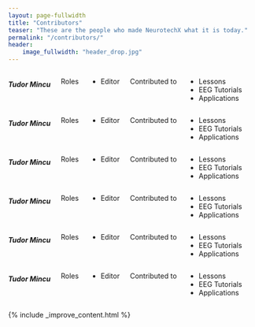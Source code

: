 ```yaml
---
layout: page-fullwidth
title: "Contributors"
teaser: "These are the people who made NeurotechX what it is today."
permalink: "/contributors/"
header:
    image_fullwidth: "header_drop.jpg"
---
```

<div class="medium-4 columns contributor" markdown="1">

##### Tudor Mincu

Roles

* Editor

Contributed to

* Lessons
* EEG Tutorials
* Applications

<a href="http://creative-saga.com/" class="icon-globe"></a>
<a href="http://twitter.com/" class="icon-twitter"></a>
<a href="http://facebook.com/" class="icon-facebook"></a>
<a href="http://github.com/" class="icon-github"></a>
<a href="http://youtube.com/" class="icon-youtube"></a>
</div>


<div class="medium-4 columns contributor" markdown="1">

##### Tudor Mincu

Roles

* Editor

Contributed to

* Lessons
* EEG Tutorials
* Applications

<a href="http://creative-saga.com/" class="icon-globe"></a>
<a href="http://twitter.com/" class="icon-twitter"></a>
<a href="http://facebook.com/" class="icon-facebook"></a>
<a href="http://github.com/" class="icon-github"></a>
<a href="http://youtube.com/" class="icon-youtube"></a>
</div>


<div class="medium-4 columns contributor" markdown="1">

##### Tudor Mincu

Roles

* Editor

Contributed to

* Lessons
* EEG Tutorials
* Applications

<a href="http://creative-saga.com/" class="icon-globe"></a>
<a href="http://twitter.com/" class="icon-twitter"></a>
<a href="http://facebook.com/" class="icon-facebook"></a>
<a href="http://github.com/" class="icon-github"></a>
<a href="http://youtube.com/" class="icon-youtube"></a>
</div>


<div class="medium-4 columns contributor" markdown="1">

##### Tudor Mincu

Roles

* Editor

Contributed to

* Lessons
* EEG Tutorials
* Applications

<a href="http://creative-saga.com/" class="icon-globe"></a>
<a href="http://twitter.com/" class="icon-twitter"></a>
<a href="http://facebook.com/" class="icon-facebook"></a>
<a href="http://github.com/" class="icon-github"></a>
<a href="http://youtube.com/" class="icon-youtube"></a>
</div>


<div class="medium-4 columns contributor" markdown="1">

##### Tudor Mincu

Roles

* Editor

Contributed to

* Lessons
* EEG Tutorials
* Applications

<a href="http://creative-saga.com/" class="icon-globe"></a>
<a href="http://twitter.com/" class="icon-twitter"></a>
<a href="http://facebook.com/" class="icon-facebook"></a>
<a href="http://github.com/" class="icon-github"></a>
<a href="http://youtube.com/" class="icon-youtube"></a>
</div>


<div class="medium-4 columns contributor" markdown="1">

##### Tudor Mincu

Roles

* Editor

Contributed to

* Lessons
* EEG Tutorials
* Applications

<a href="http://creative-saga.com/" class="icon-globe"></a>
<a href="http://twitter.com/" class="icon-twitter"></a>
<a href="http://facebook.com/" class="icon-facebook"></a>
<a href="http://github.com/" class="icon-github"></a>
<a href="http://youtube.com/" class="icon-youtube"></a>
</div>



{% include _improve_content.html %}
